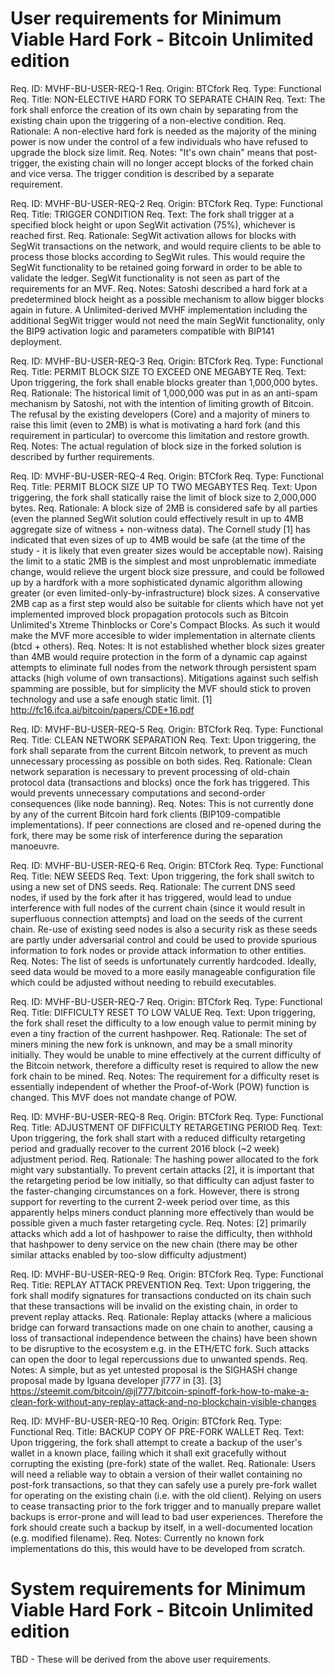 User requirements for Minimum Viable Hard Fork - Bitcoin Unlimited edition
==========================================================================

Req. ID: MVHF-BU-USER-REQ-1
Req. Origin: BTCfork
Req. Type: Functional
Req. Title: NON-ELECTIVE HARD FORK TO SEPARATE CHAIN
Req. Text: The fork shall enforce the creation of its own chain by
           separating from the existing chain upon the triggering of a
           non-elective condition.
Req. Rationale: A non-elective hard fork is needed as the majority of the
                mining power is now under the control of a few individuals
                who have refused to upgrade the block size limit.
Req. Notes: "It's own chain" means that post-trigger, the existing chain
            will no longer accept blocks of the forked chain and vice
            versa. The trigger condition is described by a separate
            requirement.

Req. ID: MVHF-BU-USER-REQ-2
Req. Origin: BTCfork
Req. Type: Functional
Req. Title: TRIGGER CONDITION
Req. Text: The fork shall trigger at a specified block height or upon
           SegWit activation (75%), whichever is reached first.
Req. Rationale: SegWit activation allows for blocks with SegWit
                transactions on the network, and would require clients
                to be able to process those blocks according to SegWit
                rules. This would require the SegWit functionality to
                be retained going forward in order to be able to validate
                the ledger. SegWit functionality is not seen as part of
                the requirements for an MVF.
Req. Notes: Satoshi described a hard fork at a predetermined block height
            as a possible mechanism to allow bigger blocks again in future.
            A Unlimited-derived MVHF implementation including the additional
            SegWit trigger would not need the main SegWit functionality,
            only the BIP9 activation logic and parameters compatible with
            BIP141 deployment.

Req. ID: MVHF-BU-USER-REQ-3
Req. Origin: BTCfork
Req. Type: Functional
Req. Title: PERMIT BLOCK SIZE TO EXCEED ONE MEGABYTE
Req. Text: Upon triggering, the fork shall enable blocks greater than
           1,000,000 bytes.
Req. Rationale: The historical limit of 1,000,000 was put in as an
                anti-spam mechanism by Satoshi, not with the intention of
                limiting growth of Bitcoin. The refusal by the existing
                developers (Core) and a majority of miners to raise this
                limit (even to 2MB) is what is motivating a hard fork
                (and this requirement in particular) to overcome this
                limitation and restore growth.
Req. Notes: The actual regulation of block size in the forked solution is
            described by further requirements.

Req. ID: MVHF-BU-USER-REQ-4
Req. Origin: BTCfork
Req. Type: Functional
Req. Title: PERMIT BLOCK SIZE UP TO TWO MEGABYTES
Req. Text: Upon triggering, the fork shall statically raise the limit of
           block size to 2,000,000 bytes.
Req. Rationale: A block size of 2MB is considered safe by all parties
                (even the planned SegWit solution could effectively result
                in up to 4MB aggregate size of witness + non-witness data).
                The Cornell study [1] has indicated that even sizes of up
                to 4MB would be safe (at the time of the study - it is
                likely that even greater sizes would be acceptable now).
                Raising the limit to a static 2MB is the simplest and most
                unproblematic immediate change, would relieve the urgent
                block size pressure, and could be followed up by a hardfork
                with a more sophisticated dynamic algorithm allowing
                greater (or even limited-only-by-infrastructure) block
                sizes.
                A conservative 2MB cap as a first step would also be
                suitable for clients which have not yet implemented
                improved block propagation protocols such as Bitcoin
                Unlimited's Xtreme Thinblocks or Core's Compact Blocks.
                As such it would make the MVF more accesible to wider
                implementation in alternate clients (btcd + others).
Req. Notes: It is not established whether block sizes greater than 4MB
            would require protection in the form of a dynamic cap against
            attempts to eliminate full nodes from the network through
            persistent spam attacks (high volume of own transactions).
            Mitigations against such selfish spamming are possible, but
            for simplicity the MVF should stick to proven technology and
            use a safe enough static limit.
            [1] http://fc16.ifca.ai/bitcoin/papers/CDE+16.pdf

Req. ID: MVHF-BU-USER-REQ-5
Req. Origin: BTCfork
Req. Type: Functional
Req. Title: CLEAN NETWORK SEPARATION
Req. Text: Upon triggering, the fork shall separate from the current
           Bitcoin network, to prevent as much unnecessary processing as
           possible on both sides.
Req. Rationale: Clean network separation is necessary to prevent processing
                of old-chain protocol data (transactions and blocks) once
                the fork has triggered. This would prevents unnecessary
                computations and second-order consequences (like node
                banning).
Req. Notes: This is not currently done by any of the current Bitcoin hard
            fork clients (BIP109-compatible implementations).
            If peer connections are closed and re-opened during the fork,
            there may be some risk of interference during the separation
            manoeuvre.

Req. ID: MVHF-BU-USER-REQ-6
Req. Origin: BTCfork
Req. Type: Functional
Req. Title: NEW SEEDS
Req. Text: Upon triggering, the fork shall switch to using a new set of
           DNS seeds.
Req. Rationale: The current DNS seed nodes, if used by the fork after
                it has triggered, would lead to undue interference with
                full nodes of the current chain (since it would result in
                superfluous connection attempts) and load on the seeds of
                the current chain.
                Re-use of existing seed nodes is also a security risk as
                these seeds are partly under adversarial control and could
                be used to provide spurious information to fork nodes or
                provide attack information to other entities.
Req. Notes: The list of seeds is unfortunately currently hardcoded.
            Ideally, seed data would be moved to a more easily manageable
            configuration file which could be adjusted without
            needing to rebuild executables.

Req. ID: MVHF-BU-USER-REQ-7
Req. Origin: BTCfork
Req. Type: Functional
Req. Title: DIFFICULTY RESET TO LOW VALUE
Req. Text: Upon triggering, the fork shall reset the difficulty to a low
           enough value to permit mining by even a tiny fraction of the
           current hashpower.
Req. Rationale: The set of miners mining the new fork is unknown, and may
                be a small minority initially. They would be unable to
                mine effectively at the current difficulty of the Bitcoin
                network, therefore a difficulty reset is required to allow
                the new fork chain to be mined.
Req. Notes: The requirement for a difficulty reset is essentially
            independent of whether the Proof-of-Work (POW) function is
            changed. This MVF does not mandate change of POW.

Req. ID: MVHF-BU-USER-REQ-8
Req. Origin: BTCfork
Req. Type: Functional
Req. Title: ADJUSTMENT OF DIFFICULTY RETARGETING PERIOD
Req. Text: Upon triggering, the fork shall start with a reduced difficulty
           retargeting period and gradually recover to the current 2016
           block (~2 week) adjustment period.
Req. Rationale: The hashing power allocated to the fork might vary
                substantially. To prevent certain attacks [2], it is
                important that the retargeting period be low initially,
                so that difficulty can adjust faster to the faster-changing
                circumstances on a fork.
                However, there is strong support for reverting to the
                current 2-week period over time, as this apparently helps
                miners conduct planning more effectively than would be
                possible given a much faster retargeting cycle.
Req. Notes: [2] primarily attacks which add a lot of hashpower to raise the
                difficulty, then withhold that hashpower to deny service
                on the new chain (there may be other similar attacks
                enabled by too-slow difficulty adjustment)

Req. ID: MVHF-BU-USER-REQ-9
Req. Origin: BTCfork
Req. Type: Functional
Req. Title: REPLAY ATTACK PREVENTION
Req. Text: Upon triggering, the fork shall modify signatures for
           transactions conducted on its chain such that these transactions
           will be invalid on the existing chain, in order to prevent
           replay attacks.
Req. Rationale: Replay attacks (where a malicious bridge can forward
                transactions made on one chain to another, causing a loss
                of transactional independence between the chains) have
                been shown to be disruptive to the ecosystem e.g. in the
                ETH/ETC fork. Such attacks can open the door to legal
                repercussions due to unwanted spends.
Req. Notes: A simple, but as yet untested proposal is the SIGHASH change
            proposal made by Iguana developer jl777 in [3].
            [3] https://steemit.com/bitcoin/@jl777/bitcoin-spinoff-fork-how-to-make-a-clean-fork-without-any-replay-attack-and-no-blockchain-visible-changes

Req. ID: MVHF-BU-USER-REQ-10
Req. Origin: BTCfork
Req. Type: Functional
Req. Title: BACKUP COPY OF PRE-FORK WALLET
Req. Text: Upon triggering, the fork shall attempt to create a backup of
           the user's wallet in a known place, failing which it shall
           exit gracefully without corrupting the existing (pre-fork)
           state of the wallet.
Req. Rationale: Users will need a reliable way to obtain a version of
                their wallet containing no post-fork transactions,
                so that they can safely use a purely pre-fork wallet for
                operating on the existing chain (i.e. with the old client).
                Relying on users to cease transacting prior to the fork
                trigger and to manually prepare wallet backups is
                error-prone and will lead to bad user experiences.
                Therefore the fork should create such a backup by itself,
                in a well-documented location (e.g. modified filename).
Req. Notes: Currently no known fork implementations do this, this would
            have to be developed from scratch.



System requirements for Minimum Viable Hard Fork - Bitcoin Unlimited edition
============================================================================

TBD - These will be derived from the above user requirements.
